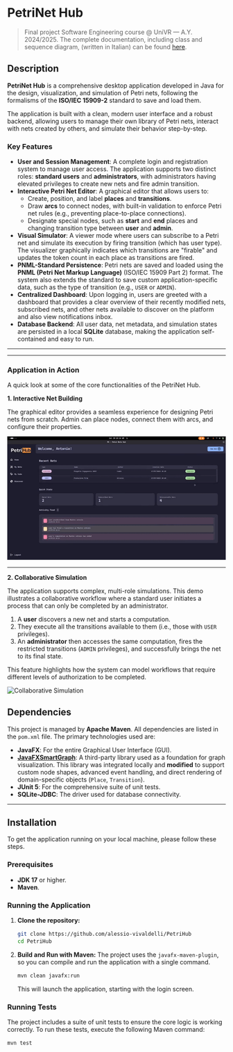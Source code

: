 # PetriNet Hub
> Final project Software Engineering course @ UniVR &mdash; A.Y. 2024/2025. The complete documentation, including class and sequence diagram, (written in Italian) can be found [here](https://github.com/alessio-vivaldelli/PetriHub/Relazione-PetriHub.pdf).
## Description

**PetriNet Hub** is a comprehensive desktop application developed in Java for the design, visualization, and simulation of Petri nets, following the formalisms of the **ISO/IEC 15909-2** standard to save and load them.

The application is built with a clean, modern user interface and a robust backend, allowing users to manage their own library of Petri nets, interact with nets created by others, and simulate their behavior step-by-step.

### Key Features

* **User and Session Management**: A complete login and registration system to manage user access. The application supports two distinct roles: **standard users** and **administrators**, with administrators having elevated privileges to create new nets and fire admin transition.
* **Interactive Petri Net Editor**: A graphical editor that allows users to:
    * Create, position, and label **places** and **transitions**.
    * Draw **arcs** to connect nodes, with built-in validation to enforce Petri net rules (e.g., preventing place-to-place connections).
    * Designate special nodes, such as **start** and **end** places and changing transition type between **user** and **admin**.
* **Visual Simulator**: A viewer mode where users can subscribe to a Petri net and simulate its execution by firing transition (which has user type). The visualizer graphically indicates which transitions are "firable" and updates the token count in each place as transitions are fired.
* **PNML-Standard Persistence**: Petri nets are saved and loaded using the **PNML (Petri Net Markup Language)** (ISO/IEC 15909 Part 2) format. The system also extends the standard to save custom application-specific data, such as the type of transition (e.g., `USER` or `ADMIN`).
* **Centralized Dashboard**: Upon logging in, users are greeted with a dashboard that provides a clear overview of their recently modified nets, subscribed nets, and other nets available to discover on the platform and also view notifications inbox.
* **Database Backend**: All user data, net metadata, and simulation states are persisted in a local **SQLite** database, making the application self-contained and easy to run.

---

---

### Application in Action

A quick look at some of the core functionalities of the PetriNet Hub.

**1. Interactive Net Building**

The graphical editor provides a seamless experience for designing Petri nets from scratch. Admin can place nodes, connect them with arcs, and configure their properties.

![Building a Petri Net](res/create_net.gif)

---

**2. Collaborative Simulation**

The application supports complex, multi-role simulations. This demo illustrates a collaborative workflow where a standard user initiates a process that can only be completed by an administrator.

1.  A **user** discovers a new net and starts a computation.
2.  They execute all the transitions available to them (i.e., those with `USER` privileges).
3.  An **administrator** then accesses the same computation, fires the restricted transitions (`ADMIN` privileges), and successfully brings the net to its final state.

This feature highlights how the system can model workflows that require different levels of authorization to be completed.

![Collaborative Simulation](res/use_net.gif)

## Dependencies

This project is managed by **Apache Maven**. All dependencies are listed in the `pom.xml` file. The primary technologies used are:

* **JavaFX**: For the entire Graphical User Interface (GUI).
* [**JavaFXSmartGraph**](https://github.com/brunomnsilva/JavaFXSmartGraph): A third-party library used as a foundation for graph visualization. This library was integrated locally and **modified** to support custom node shapes, advanced event handling, and direct rendering of domain-specific objects (`Place`, `Transition`).
* **JUnit 5**: For the comprehensive suite of unit tests.
* **SQLite-JDBC**: The driver used for database connectivity.

---

## Installation

To get the application running on your local machine, please follow these steps.

### Prerequisites

* **JDK 17** or higher.
* **Maven**.

### Running the Application

1.  **Clone the repository:**
    ```sh
    git clone https://github.com/alessio-vivaldelli/PetriHub
    cd PetriHub
    ```

2.  **Build and Run with Maven:**
    The project uses the `javafx-maven-plugin`, so you can compile and run the application with a single command.
    ```sh
    mvn clean javafx:run
    ```
    This will launch the application, starting with the login screen.

### Running Tests

The project includes a suite of unit tests to ensure the core logic is working correctly. To run these tests, execute the following Maven command:
```sh
mvn test
```